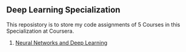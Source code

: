 ## Deep Learning Specialization  
This reposistory is to store my code assignments of 5 Courses in this Specialization at Coursera.  
1. [Neural Networks and Deep Learning](https://github.com/tuantla80/Deep-Learning-Specialization/tree/master/Course%201%20-%20Neural%20Networks%20and%20Deep%20Learning)

